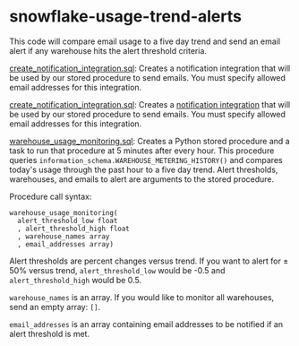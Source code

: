 # snowflake-usage-trend-alerts
This code will compare email usage to a five day trend and send an email alert if any warehouse hits the alert threshold criteria. 

[create_notification_integration.sql](create_notification_integration.sql): Creates a notification integration that will be used by our stored procedure to send emails. You must specify allowed email addresses for this integration.

[create_notification_integration.sql](create_notification_integration.sql): Creates a [notification integration](https://docs.snowflake.com/en/sql-reference/sql/create-notification-integration.html) that will be used by our stored procedure to send emails. You must specify allowed email addresses for this integration. 

[warehouse_usage_monitoring.sql](warehouse_usage_monitoring.sql): Creates a Python stored procedure and a task to run that procedure at 5 minutes after every hour. This procedure queries `information_schema.WAREHOUSE_METERING_HISTORY()` and compares today's usage through the past hour to a five day trend. Alert thresholds, warehouses, and emails to alert are arguments to the stored procedure.

Procedure call syntax:
```
warehouse_usage_monitoring(
  alert_threshold_low float
  , alert_threshold_high float
  , warehouse_names array
  , email_addresses array)
```

Alert thresholds are percent changes versus trend. If you want to alert for ± 50% versus trend, `alert_threshold_low` would be -0.5 and `alert_threshold_high` would be 0.5.

`warehouse_names` is an array. If you would like to monitor all warehouses, send an empty array: `[]`.

`email_addresses` is an array containing email addresses to be notified if an alert threshold is met. 

